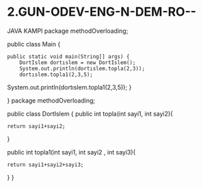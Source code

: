 # 2.GUN-ODEV-ENG-N-DEM-RO--
JAVA KAMPI
package methodOverloading;

public class Main {

	public static void main(String[] args) {
		DortIslem dortıslem = new DortIslem();
		System.out.println(dortıslem.topla(2,3));
		dortıslem.topla1(2,3,5);
System.out.println(dortıslem.topla1(2,3,5));
	}

}
package methodOverloading;

public class DortIslem {
public int topla(int sayi1, int sayi2){
	
	return sayi1+sayi2;
}

public int topla1(int sayi1, int sayi2 , int sayi3){
	
	return sayi1+sayi2+sayi3;
}
}

